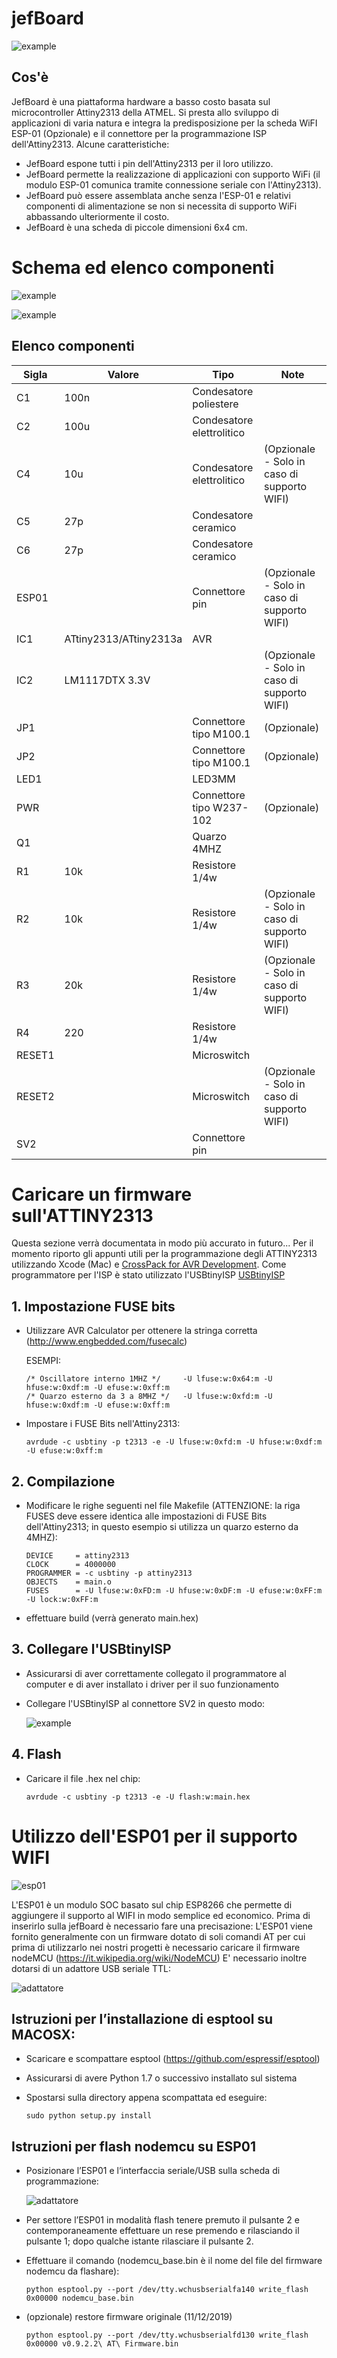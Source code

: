 # jefBoard
![example](example.jpg)
## Cos'è

JefBoard è una piattaforma hardware a basso costo basata sul microcontroller Attiny2313 della ATMEL. Si presta allo sviluppo di applicazioni di varia natura e integra la predisposizione per la scheda WiFI ESP-01 (Opzionale) e il connettore per la programmazione ISP dell'Attiny2313.
Alcune caratteristiche:
- JefBoard espone tutti i pin dell'Attiny2313 per il loro utilizzo.
- JefBoard permette la realizzazione di applicazioni con supporto WiFi (il modulo ESP-01 comunica tramite connessione seriale con l'Attiny2313).
- JefBoard può essere assemblata anche senza l'ESP-01 e relativi componenti di alimentazione se non si necessita di supporto WiFi abbassando ulteriormente il costo.
- JefBoard è una scheda di piccole dimensioni 6x4 cm.

# Schema ed elenco componenti

![example](schematic.png)

![example](top.png)

## Elenco componenti

| Sigla | Valore                        | Tipo			        | Note                                        |
|-------|-------------------------------|-------------------------------|---------------------------------------------|
| C1    | 100n           		| Condesatore poliestere        |				              |    
| C2    | 100u           		| Condesatore elettrolitico     |					      |
| C4    | 10u            		| Condesatore elettrolitico     | (Opzionale - Solo in caso di supporto WIFI) |	
| C5    | 27p            		| Condesatore ceramico          |					      |
| C6    | 27p            		| Condesatore ceramico          | 					      |
| ESP01 |                 		| Connettore pin		| (Opzionale - Solo in caso di supporto WIFI) |
| IC1   | ATtiny2313/ATtiny2313a        | AVR			        |				              |
| IC2   | LM1117DTX 3.3V 		|			        | (Opzionale - Solo in caso di supporto WIFI) |	
| JP1   |                  		| Connettore tipo M100.1	| (Opzionale)                  		      |
| JP2   |                  		| Connettore tipo M100.1	| (Opzionale)                                 |
| LED1  |                  		| LED3MM                        |				              |
| PWR   |                  		| Connettore tipo W237-102      | (Opzionale)                                 |
| Q1    |                   		| Quarzo 4MHZ    	        |	                                      |
| R1    | 10k            		| Resistore 1/4w                |                                             |
| R2    | 10k            		| Resistore 1/4w 		| (Opzionale - Solo in caso di supporto WIFI) |	
| R3    | 20k            		| Resistore 1/4w 	        | (Opzionale - Solo in caso di supporto WIFI) |	
| R4    | 220            		| Resistore 1/4w                | 					      |
| RESET1|                  		| Microswitch                   |                                             |
| RESET2|                 		| Microswitch			| (Opzionale - Solo in caso di supporto WIFI) |
| SV2   |                   		| Connettore pin                |                                             |
         
# Caricare un firmware sull'ATTINY2313

Questa sezione verrà documentata in modo più accurato in futuro... Per il momento riporto gli appunti utili per la programmazione degli ATTINY2313 utilizzando Xcode (Mac) e [CrossPack for AVR Development](https://github.com/obdev/CrossPack-AVR).
Come programmatore per l'ISP è stato utilizzato l'USBtinyISP [USBtinyISP](https://www.tinyosshop.com/usbtinyisp-avr-isp-programmer) 

## 1. Impostazione FUSE bits    

- Utilizzare AVR Calculator per ottenere la stringa corretta (http://www.engbedded.com/fusecalc)

    ESEMPI:
    ```
    /* Oscillatore interno 1MHZ */     -U lfuse:w:0x64:m -U hfuse:w:0xdf:m -U efuse:w:0xff:m
    /* Quarzo esterno da 3 a 8MHZ */   -U lfuse:w:0xfd:m -U hfuse:w:0xdf:m -U efuse:w:0xff:m     
    ```
- Impostare i FUSE Bits nell'Attiny2313:
   ```
   avrdude -c usbtiny -p t2313 -e -U lfuse:w:0xfd:m -U hfuse:w:0xdf:m -U efuse:w:0xff:m
   ```

## 2. Compilazione

- Modificare le righe seguenti nel file Makefile (ATTENZIONE: la riga FUSES deve essere identica alle impostazioni di FUSE Bits dell'Attiny2313; in questo esempio si utilizza un quarzo esterno da 4MHZ):
	```
	DEVICE     = attiny2313
	CLOCK      = 4000000
	PROGRAMMER = -c usbtiny -p attiny2313
	OBJECTS    = main.o
	FUSES      = -U lfuse:w:0xFD:m -U hfuse:w:0xDF:m -U efuse:w:0xFF:m -U lock:w:0xFF:m
  ```
- effettuare build (verrà generato main.hex)
                                                              
## 3. Collegare l'USBtinyISP

- Assicurarsi di aver correttamente collegato il programmatore al computer e di aver installato i driver per il suo funzionamento

- Collegare l'USBtinyISP al connettore SV2 in questo modo:

  ![example](example.jpg)

## 4. Flash

- Caricare il file .hex nel chip: 
   ```
   avrdude -c usbtiny -p t2313 -e -U flash:w:main.hex
   ```
# Utilizzo dell'ESP01 per il supporto WIFI

![esp01](esp-01.jpg)

L'ESP01 è un modulo SOC basato sul chip ESP8266 che permette di aggiungere il supporto al WIFI in modo semplice ed economico.
Prima di inserirlo sulla jefBoard è necessario fare una precisazione:
L'ESP01 viene fornito generalmente con un firmware dotato di soli comandi AT per cui prima di utilizzarlo nei nostri progetti è necessario caricare il firmware nodeMCU (https://it.wikipedia.org/wiki/NodeMCU)
E' necessario inoltre dotarsi di un adattore USB seriale TTL:

![adattatore](adattatore_USB_seriale_TTL.jpg)

## Istruzioni per l’installazione di esptool su MACOSX:

- Scaricare e scompattare esptool (https://github.com/espressif/esptool)

- Assicurarsi di avere Python 1.7 o successivo installato sul sistema

- Spostarsi sulla directory appena scompattata ed eseguire:
   ```
   sudo python setup.py install
   ```

## Istruzioni per flash nodemcu su ESP01

- Posizionare l’ESP01 e l’interfaccia seriale/USB sulla scheda di programmazione:

  ![adattatore](esp8266/setup.jpg)

- Per settore l’ESP01 in modalità flash tenere premuto il pulsante 2 e contemporaneamente effettuare un rese premendo e rilasciando il pulsante 1; dopo qualche istante rilasciare il pulsante 2.

- Effettuare il comando (nodemcu_base.bin è il nome del file del firmware nodemcu da flashare):
   ```  
   python esptool.py --port /dev/tty.wchusbserialfa140 write_flash 0x00000 nodemcu_base.bin
   ```
- (opzionale) restore firmware originale (11/12/2019)
   ``` 
   python esptool.py --port /dev/tty.wchusbserialfd130 write_flash 0x00000 v0.9.2.2\ AT\ Firmware.bin
   ``` 
